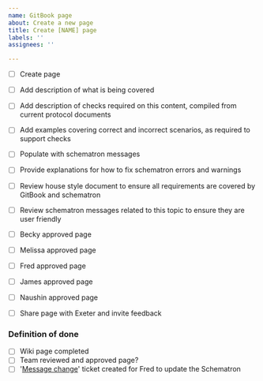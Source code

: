 ```yaml
---
name: GitBook page
about: Create a new page
title: Create [NAME] page
labels: ''
assignees: ''

---
```


- [ ] Create page 
- [ ] Add description of what is being covered
- [ ] Add description of checks required on this content, compiled from current protocol documents
- [ ] Add examples covering correct and incorrect scenarios, as required to support checks
- [ ] Populate with schematron messages
- [ ] Provide explanations for how to fix schematron errors and warnings
- [ ] Review house style document to ensure all requirements are covered by GitBook and schematron
- [ ] Review schematron messages related to this topic to ensure they are user friendly
- [ ] Becky approved page
- [ ] Melissa approved page
- [ ] Fred approved page
- [ ] James approved page
- [ ] Naushin approved page
- [ ] Share page with Exeter and invite feedback


### Definition of done
- [ ] Wiki page completed
- [ ] Team reviewed and approved page?
- [ ] '[Message change](https://github.com/elifesciences/eLife-JATS-schematron/issues/new/choose)' ticket created for Fred to update the Schematron
